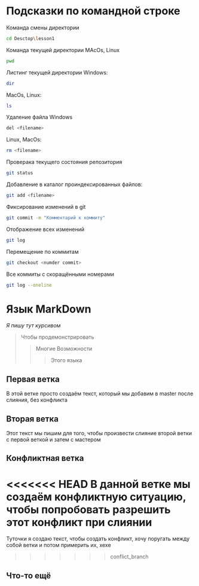 # Подсказки по командной строке

Команда смены директории 
```sh
cd Desctop\lesson1
```

Команда текущей директории
MAcOs, Linux
```sh
pwd
```

Листинг текущей директории
Windows:
```sh
dir
```

MacOs, Linux:
```sh
ls
```

Удаление файла 
Windows
```sh
del <filename>
```

Linux, MacOs:
```sh
rm <filename>
```

Проверака текущего состояния репозитория
```sh
git status
```

Добавление в каталог проиндексированных файлов:
```sh
git add <filename>
```

Фиксирование изменений в git
```sh
git commit -m "Комментарий к коммиту"
```

Отображение всех изменений
```sh
git log
```

Перемещение по коммитам
```sh
git checkout <numder commit>
```

Все коммиты с скоращёнными номерами
```sh
git log --oneline
```


 # Язык MarkDown

 *Я пишу тут курсивом*

 > Чтобы продемонстрировать
 >>Многие Возможности
 >>> Этого языка

 ## Первая ветка

В этой ветке просто создаём текст, который мы добавим в master после слияния, без конфликта

 ## Вторая ветка

 Этот текст мы пишим для того, чтобы произвести слияние второй ветки с первой веткой и затем с мастером

 ## Конфликтная ветка

<<<<<<< HEAD
 В  данной ветке мы создаём конфликтную ситуацию, чтобы попробовать разрешить этот конфликт при слиянии
=======
 Туточки я создаю текст, чтобы создать конфликт, хочу поругать между собой ветки и потом примерить их, хехе
>>>>>>> conflict_branch

 ## Что-то ещё